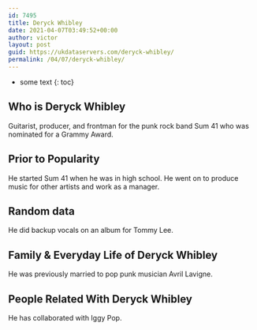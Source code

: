 ```yaml
---
id: 7495
title: Deryck Whibley
date: 2021-04-07T03:49:52+00:00
author: victor
layout: post
guid: https://ukdataservers.com/deryck-whibley/
permalink: /04/07/deryck-whibley/
---
```


* some text
{: toc}


## Who is Deryck Whibley



Guitarist, producer, and frontman for the punk rock band Sum 41 who was nominated for a Grammy Award.

                
                
                
## Prior to Popularity



He started Sum 41 when he was in high school. He went on to produce music for other artists and work as a manager.

                
                
                
## Random data



He did backup vocals on an album for Tommy Lee.

                
                
                
## Family & Everyday Life of Deryck Whibley



He was previously married to pop punk musician Avril Lavigne.

                
                
                
## People Related With Deryck Whibley



He has collaborated with Iggy Pop.

                
              
            
          
          
          